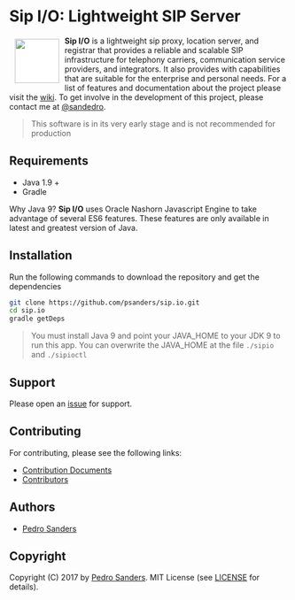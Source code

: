 # Sip I/O: Lightweight SIP Server

<a href="https://github.com/psanders/sip.io"><img src="https://00e9e64bacf2354659d5422cab1b73ef65e3f4e68b6aa21875-apidata.googleusercontent.com/download/storage/v1/b/sipio/o/logo.svg?qk=AD5uMEvPUR2h1ULiDMoHpwXjwcswLQwFAeLy_LAFDYgbVc3cXZVZ3vol4uJxSUVmuptftPeh-wGoIOPEDfer_Koqgg8_Ju1tIR-2GMBTurT2SaUqnI2PlLGkPNTeDFVGQT7zN6K4OzQucX2Pvo6EUTKpkscNEihdVK-_LiDxIBK57FYmLFP-TA57NmN3EwFHkUnMEf9_gNWg7G56KnAkwZumqDZJreesCEpk9UeLGgv--csx3zsRIfvqudJ2I5HU9tM6hCwKQ9Hn1QIQp4xYv5MelSLMNNzZtHkYiFesBSP88eDsqMbLsYpJblhoQOqns9dK--FDbowAdLsQhmf5-FULCGS5BHMlicYA9ba2x2x-6ig-UgbZR7bkWiz7aaYlL7PJe-419goJON2YlQ-MiELayWGtswfYF3YegcDHLG_iD2lXXsQGqj6o19V9kVBBYGw5CDGBVQKEn1xwX9C6rOnzWaFnDY1xCIpUOs_IxMhGg0GSq3hdMFmW92nEG0Np0XRyEu69lP7lJ9NLqHAHEQVe16hzZR-dUmW3KjA3WgXb-3CFQYPFaTE7PdlX1hVreP_vkQnBftNNZjsN24ZJSG62zQbaMzitrJqtGfY1nhtRhXI8q17I8kq7dUdw3bJMFJ2bNKpI_cDZlyVejDnTaEwOJk1iHLqyfVpQ67n4iavEjKgSxcYu1UY0n-oFRZ68nsjopQnmOA7eS3N7UggoKR43WyOuS60TnvRIpZ7kq8qSVyWmaLHfARZnvq9hlJEVbzddt8rcrSui" align="left" hspace="10" vspace="5" width="80" style="background-color: #fff"></a>

**Sip I/O** is a lightweight sip proxy, location server, and registrar that provides a reliable and scalable SIP infrastructure for telephony carriers, communication service providers, and integrators. It also provides with capabilities that are suitable for the enterprise and personal needs. For a list of features and documentation about the project please visit the [wiki](https://github.com/psanders/sip.io/wiki/Home). To get involve in the development of this project, please contact me at [@sandedro](https://twitter.com/sandedro).

> This software is in its very early stage and is not recommended for production

## Requirements

* Java 1.9 +
* Gradle

Why Java 9? **Sip I/O** uses Oracle Nashorn Javascript Engine to take advantage of several ES6 features. These features are only available in latest and greatest version of Java.

## Installation

Run the following commands to download the repository and get the dependencies

```bash
git clone https://github.com/psanders/sip.io.git
cd sip.io
gradle getDeps
```

> You must install Java 9 and point your JAVA_HOME to your JDK 9 to run this app. You can overwrite the JAVA_HOME at the 
> file `./sipio` and `./sipioctl`

## Support

Please open an [issue](https://github.com/psanders/sip.io/issues) for support.

## Contributing

For contributing, please see the following links:

 - [Contribution Documents](https://github.com/psanders/sip.io/blob/master/CONTRIBUTING.md)
 - [Contributors](https://github.com/psanders/sip.io/graphs/contributors)

## Authors
 - [Pedro Sanders](https://github.com/psanders)

## Copyright
Copyright (C) 2017 by [Pedro Sanders](https://github.com/psanders). MIT License (see [LICENSE](https://github.com/psanders/sip.io/blob/master/LICENSE) for details).
